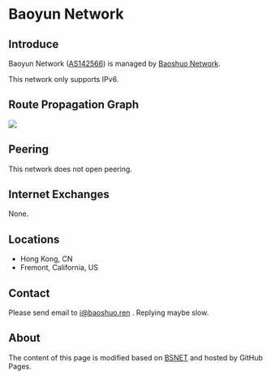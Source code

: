 # Baoyun Network

## Introduce

Baoyun Network ([AS142566](https://bgp.he.net/AS142566)) is managed by [Baoshuo Network](https://net.baoshuo.ren).

This network only supports IPv6.

## Route Propagation Graph

![](https://bgp.he.net/graphs/as142566-ipv6.svg)

## Peering

This network does not open peering.

## Internet Exchanges

None.

## Locations

+ Hong Kong, CN
+ Fremont, California, US

## Contact

Please send email to [i@baoshuo.ren](mailto:i@baoshuo.ren) . Replying maybe slow.

## About

The content of this page is modified based on [BSNET](https://net.baoshuo.ren) and hosted by GitHub Pages.
